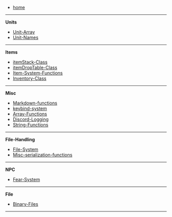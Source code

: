 -    [home](README)

---

**Units**

-    [Unit-Array](Unit-Array)
-    [Unit-Names](Unit-Names)

---

**Items**

-    [itemStack-Class](itemStack-Class)
-    [itemDropTable-Class](itemDropTable-Class)
-    [Item-System-Functions](Item-System-Functions)
-    [Inventory-Class](Inventory-Class)

---

**Misc**

-    [Markdown-functions](Markdown-functions)
-    [keybind-system](keybind-system)
-    [Array-Functions](Array-Functions)
-    [Discord-Logging](Discord-Logging)
-    [String-Functions](String-Functions)

---

**File-Handling**

-    [File-System](File-System)
-    [Misc-serialization-functions](Misc-serialization-functions)

---

**NPC**

-    [Fear-System](Fear-System)

---

**File**

-    [Binary-Files](Binary-Files)

---

